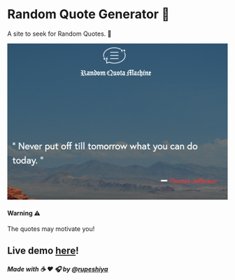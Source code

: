 # Random Quote Generator 💬

A site to seek for Random Quotes. 🍃

[![Deepin_Screenshot_select-area_20181003222531.png](images/readme_thumbnail.png)](https://postimg.cc/LhtpKgZ4)


#### Warning :warning:
The quotes may motivate you!
## Live demo [here](https://rupeshiya.github.io/Random-Quote-Generator/)!

##### Made with :coffee: :heart: :headphones: by @[rupeshiya](https://github.com/Rupeshiya)

